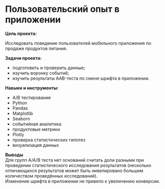# Пользовательский опыт в приложении

**Цель проекта:**   

Исследовать поведение пользователей мобильного приложения по продаже продуктов питания.

**Задачи проекта:**   

- подготовить и проверить данные;   
- изучить воронку событий;   
- изучить результаты AAB-теста по смене шрифта в приложении.

**Навыки и инструменты:**   
* А/В тестирование
* Python
* Pandas
* Matplotlib
* Seaborn
* событийная аналитика
* продуктовые метрики
* Plotly
* проверка статистических гипотез
* визуализация данных

**Выводы**   
Для групп А/А/В теста нет оснований считать доли разными при проведении статистического исследования результатов (несколько отличающихся результатов может быть нивелировано большим количеством проведённых исследований).    
Изменение шрифта в приложении не привело к увеличению конверсии.
